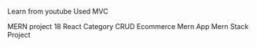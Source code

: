 Learn from youtube
Used MVC

MERN project
18 React Category CRUD Ecommerce Mern App Mern Stack Project
